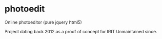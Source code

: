 # photoedit
Online photoeditor (pure jquery html5)

Project dating back 2012 as a proof of concept for IRIT
Unmaintained since.
